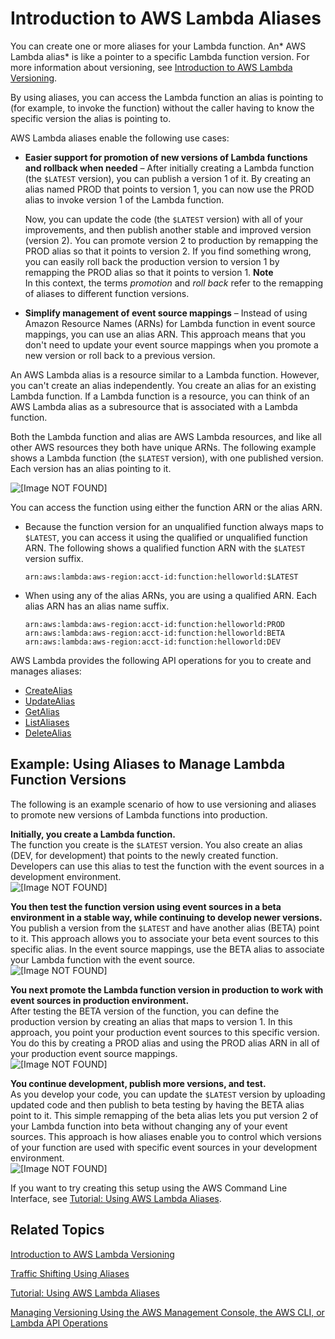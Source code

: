 # Introduction to AWS Lambda Aliases<a name="aliases-intro"></a>

You can create one or more aliases for your Lambda function\. An* AWS Lambda alias* is like a pointer to a specific Lambda function version\. For more information about versioning, see [Introduction to AWS Lambda Versioning](versioning-intro.md)\. 

By using aliases, you can access the Lambda function an alias is pointing to \(for example, to invoke the function\) without the caller having to know the specific version the alias is pointing to\.

AWS Lambda aliases enable the following use cases:
+ **Easier support for promotion of new versions of Lambda functions and rollback when needed** – After initially creating a Lambda function \(the `$LATEST` version\), you can publish a version 1 of it\. By creating an alias named PROD that points to version 1, you can now use the PROD alias to invoke version 1 of the Lambda function\. 

  Now, you can update the code \(the `$LATEST` version\) with all of your improvements, and then publish another stable and improved version \(version 2\)\. You can promote version 2 to production by remapping the PROD alias so that it points to version 2\. If you find something wrong, you can easily roll back the production version to version 1 by remapping the PROD alias so that it points to version 1\.
**Note**  
In this context, the terms *promotion* and *roll back* refer to the remapping of aliases to different function versions\.
+ **Simplify management of event source mappings** – Instead of using Amazon Resource Names \(ARNs\) for Lambda function in event source mappings, you can use an alias ARN\. This approach means that you don't need to update your event source mappings when you promote a new version or roll back to a previous version\. 

An AWS Lambda alias is a resource similar to a Lambda function\. However, you can't create an alias independently\. You create an alias for an existing Lambda function\. If a Lambda function is a resource, you can think of an AWS Lambda alias as a subresource that is associated with a Lambda function\. 

Both the Lambda function and alias are AWS Lambda resources, and like all other AWS resources they both have unique ARNs\. The following example shows a Lambda function \(the `$LATEST` version\), with one published version\. Each version has an alias pointing to it\.

![\[Image NOT FOUND\]](http://docs.aws.amazon.com/lambda/latest/dg/images/alias_intro_2_10.png)

You can access the function using either the function ARN or the alias ARN\.
+ Because the function version for an unqualified function always maps to `$LATEST`, you can access it using the qualified or unqualified function ARN\. The following shows a qualified function ARN with the `$LATEST` version suffix\.

  ```
  arn:aws:lambda:aws-region:acct-id:function:helloworld:$LATEST
  ```
+ When using any of the alias ARNs, you are using a qualified ARN\. Each alias ARN has an alias name suffix\.

  ```
  arn:aws:lambda:aws-region:acct-id:function:helloworld:PROD
  arn:aws:lambda:aws-region:acct-id:function:helloworld:BETA
  arn:aws:lambda:aws-region:acct-id:function:helloworld:DEV
  ```

AWS Lambda provides the following API operations for you to create and manages aliases:
+ [CreateAlias](API_CreateAlias.md)
+ [UpdateAlias](API_UpdateAlias.md)
+ [GetAlias](API_GetAlias.md)
+ [ListAliases](API_ListAliases.md)
+ [DeleteAlias](API_DeleteAlias.md)

## Example: Using Aliases to Manage Lambda Function Versions<a name="aliases-intro-example"></a>

The following is an example scenario of how to use versioning and aliases to promote new versions of Lambda functions into production\.

**Initially, you create a Lambda function\.**  
The function you create is the `$LATEST` version\. You also create an alias \(DEV, for development\) that points to the newly created function\. Developers can use this alias to test the function with the event sources in a development environment\.  
![\[Image NOT FOUND\]](http://docs.aws.amazon.com/lambda/latest/dg/images/alias_scenario_2_10.png)

**You then test the function version using event sources in a beta environment in a stable way, while continuing to develop newer versions\.**  
You publish a version from the `$LATEST` and have another alias \(BETA\) point to it\. This approach allows you to associate your beta event sources to this specific alias\. In the event source mappings, use the BETA alias to associate your Lambda function with the event source\.  
![\[Image NOT FOUND\]](http://docs.aws.amazon.com/lambda/latest/dg/images/alias_scenario_2_20.png)

**You next promote the Lambda function version in production to work with event sources in production environment\.**  
After testing the BETA version of the function, you can define the production version by creating an alias that maps to version 1\. In this approach, you point your production event sources to this specific version\. You do this by creating a PROD alias and using the PROD alias ARN in all of your production event source mappings\.  
![\[Image NOT FOUND\]](http://docs.aws.amazon.com/lambda/latest/dg/images/alias_scenario_2_30.png)

**You continue development, publish more versions, and test\.**  
As you develop your code, you can update the `$LATEST` version by uploading updated code and then publish to beta testing by having the BETA alias point to it\. This simple remapping of the beta alias lets you put version 2 of your Lambda function into beta without changing any of your event sources\. This approach is how aliases enable you to control which versions of your function are used with specific event sources in your development environment\.  
![\[Image NOT FOUND\]](http://docs.aws.amazon.com/lambda/latest/dg/images/alias_scenario_2_40.png)

If you want to try creating this setup using the AWS Command Line Interface, see [Tutorial: Using AWS Lambda Aliases](versioning-aliases-walkthrough1.md)\.

## Related Topics<a name="aliases-intro-related-topics"></a>

[Introduction to AWS Lambda Versioning](versioning-intro.md)

[Traffic Shifting Using Aliases](lambda-traffic-shifting-using-aliases.md)

[Tutorial: Using AWS Lambda Aliases](versioning-aliases-walkthrough1.md)

[Managing Versioning Using the AWS Management Console, the AWS CLI, or Lambda API Operations](how-to-manage-versioning.md)